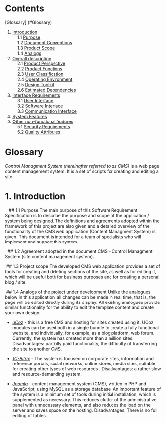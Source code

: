 # Contents
[Glossary] (#Glossary)  
1. [Introduction](#1Introduction)  
    1.1 [Purpose](#11-Purpose)  
    1.2 [Document Conventions](#12-Document-Conventions)  
    1.3 [Product Scope](#13-Product-Scope)  
    1.4 [Analogs](#14-Analogs)  
2. [Overall description](#2-Overall-description)  
    2.1 [Product Perspective](#21-Product-Perspective)    
    2.2 [Product Functions](#22-Product-Functions)  
    2.3 [User Classification](#23-User-Classification)  
    2.4 [Operating Environment](#24-Operating-Environment)  
    2.5 [Design Toolkit](#25-Design-Toolkit)  
    2.6 [Estimated Dependencies](#26-Estimated-Dependencies)  
3. [Interface Requirements](#3-Interface-Requirements)  
    3.1 [User Interface](#31-User-Interface)  
    3.2 [Software Interface](#-32-Software-Interface)  
    3.3 [Communication Interface](#33-Communication-Interface)
4. [System Features](#4-System-features)  
5. [Other non-functional features](#5-Other-non-functional-features)  
    5.1 [Security Requirements](#51-Security-Requirements)  
    5.2 [Quality Attributes](#52-Quality-Attributes)  

# Glossary
*Control Managment System (hereinafter referred to as CMS)* is a web page content management system. It is a set of scripts for creating and editing a site.


# 1. Introduction
   ## 1.1 Purpose
The main purpose of this Software Requirement Specification is to describe the purpose and scope of the application / system being designed. The definitions and agreements adopted within the framework of this project are also given and a detailed overview of the functionality of the CMS web application (Content Managment System) is given. This document is intended for a team of specialists who will implement and support this system.

  ## 1.2 Agreement adopted in the document
CMS - Control Managment System (site content management system).

 ## 1.3 Project scope
The developed CMS web application provides a set of tools for creating and deleting sections of the site, as well as for editing it, which will be useful both for business purposes and for creating a personal blog / site.

 ## 1.4 Analogs of the project under development
Unlike the analogues below in this application, all changes can be made in real time, that is, the page will be edited directly during its display.
All existing analogues provide similar functionality for the ability to edit the template content and create your own design:

- *[uCoz](https://www.ucoz.ru/)* - this is a free CMS and hosting for sites created using it. UCoz modules can be used both in a single bundle to create a fully functional website, and individually, for example, as a blog platform, web forum. Currently, the system has created more than a million sites.
Disadvantages: partially paid functionality, the difficulty of transferring the site to another CMS.

- *[1C-Bitrix](https://www.bitrix24.by/)* - The system is focused on corporate sites, information and reference portals, social networks, online stores, media sites, suitable for creating other types of web resources .
Disadvantages: a rather slow and resource-demanding system.

- *[Joomla](https://www.joomla.org/)* - content management system (CMS), written in PHP and JavaScript, using MySQL as a storage database. An important feature of the system is a minimum set of tools during initial installation, which is supplemented as necessary. This reduces clutter of the administrative panel with unnecessary elements, and also reduces the load on the server and saves space on the hosting.
Disadvantages: There is no full editing of tables.
